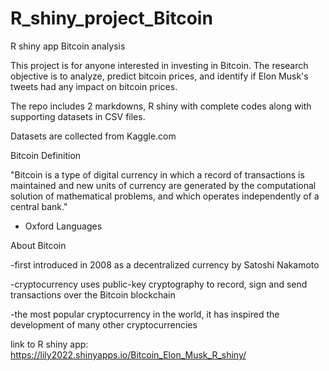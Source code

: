 # R_shiny_project_Bitcoin

R shiny app Bitcoin analysis

This project is for anyone interested in investing in Bitcoin. The research objective is to analyze, predict bitcoin prices, and identify if Elon Musk's tweets had any impact on bitcoin prices. 

The repo includes 2 markdowns, R shiny with complete codes along with supporting datasets in CSV files. 

Datasets are collected from Kaggle.com

Bitcoin Definition

"Bitcoin is a type of digital currency in which a record of transactions is maintained and new units of currency are generated by the computational solution of mathematical problems, and which operates independently of a central bank."

- Oxford Languages

About Bitcoin

-first introduced in 2008 as a decentralized currency by Satoshi Nakamoto

-cryptocurrency uses public-key cryptography to record, sign and send transactions over the Bitcoin blockchain

-the most popular cryptocurrency in the world, it has inspired the development of many other cryptocurrencies


link to R shiny app: https://lily2022.shinyapps.io/Bitcoin_Elon_Musk_R_shiny/

